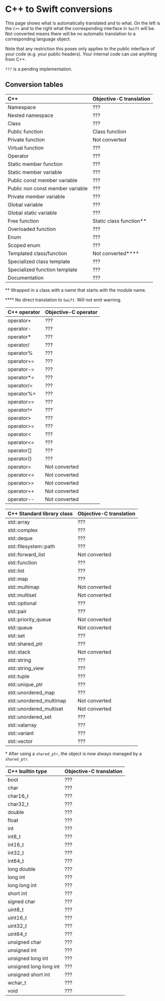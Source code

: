 # C++ to Swift conversions #

This page shows what is automatically translated and to what.
On the left is the `C++` and to the right what the corresponding interface in `Swift` will be.
Not converted means there will be no automatic translation to a corresponding language object.

Note that any restriction this poses only applies to the public interface of your code (e.g. your public headers).
Your internal code can use anything from C++.

`???` is a pending implementation.

## Conversion tables ##

| C++                                 | Objective-C translation                                 |
|:----------------------------------- |:------------------------------------------------------- |
| Namespace                           | ???                                                     |
| Nested namespace                    | ???                                                     |
| Class                               | ???                                                     |
| Public function                     | Class function                                          |
| Private function                    | Not converted                                           |
| Virtual function                    | ???                                                     |
| Operator                            | ???                                                     |
| Static member function              | ???                                                     |
| Static member variable              | ???                                                     |
| Public const member variable        | ???                                                     |
| Public non const member variable    | ???                                                     |
| Private member variable             | ???                                                     |
| Global variable                     | ???                                                     |
| Global static variable              | ???                                                     |
| Free function                       | Static class function**                                 |
| Overloaded function                 | ???                                                     |
| Enum                                | ???                                                     |
| Scoped enum                         | ???                                                     |
| Templated class/function            | Not converted****                                       |
| Specialized class template          | ???                                                     |
| Specialized function template       | ???                                                     |
| Documentation                       | ???                                                     |

\*\* Wrapped in a class with a name that starts with the module name.

\*\*\*\* No direct translation to `Swift`. Will not emit warning.

| C++ operator      | Objective-C operator  |
|:----------------- |:--------------------- |
| operator+         | ???                   |
| operator-         | ???                   |
| operator*         | ???                   |
| operator/         | ???                   |
| operator%         | ???                   |
| operator+=        | ???                   |
| operator-=        | ???                   |
| operator*=        | ???                   |
| operator/=        | ???                   |
| operator%=        | ???                   |
| operator==        | ???                   |
| operator!=        | ???                   |
| operator>         | ???                   |
| operator>=        | ???                   |
| operator<         | ???                   |
| operator<=        | ???                   |
| operator[]        | ???                   |
| operator()        | ???                   |
| operator=         | Not converted         |
| operator<<        | Not converted         |
| operator>>        | Not converted         |
| operator++        | Not converted         |
| operator--        | Not converted         |


| C++ Standard library class      | Objective-C translation                                                           |
|:------------------------------- |:--------------------------------------------------------------------------------- |
| std::array                      | ???                                                                               |
| std::complex                    | ???                                                                               |
| std::deque                      | ???                                                                               |
| std::filesystem::path           | ???                                                                               |
| std::forward\_list              | Not converted                                                                     |
| std::function                   | ???                                                                               |
| std::list                       | ???                                                                               |
| std::map                        | ???                                                                               |
| std::multimap                   | Not converted                                                                     |
| std::multiset                   | Not converted                                                                     |
| std::optional                   | ???                                                                               |
| std::pair                       | ???                                                                               |
| std::priority\_queue            | Not converted                                                                     |
| std::queue                      | Not converted                                                                     |
| std::set                        | ???                                                                               |
| std::shared\_ptr                | ???                                                                               |
| std::stack                      | Not converted                                                                     |
| std::string                     | ???                                                                               |
| std::string\_view               | ???                                                                               |
| std::tuple                      | ???                                                                               |
| std::unique\_ptr                | ???                                                                               |
| std::unordered\_map             | ???                                                                               |
| std::unordered\_multimap        | Not converted                                                                     |
| std::unordered\_multiset        | Not converted                                                                     |
| std::unordered\_set             | ???                                                                               |
| std::valarray                   | ???                                                                               |
| std::variant                    | ???                                                                               |
| std::vector                     | ???                                                                               |

\* After using a `shared_ptr`, the object is now always managed by a `shared_ptr`.

| C++ builtin type           | Objective-C translation  |
|:-------------------------- |:------------------------ |
| bool                       | ???                      |
| char                       | ???                      |
| char16\_t                  | ???                      |
| char32\_t                  | ???                      |
| double                     | ???                      |
| float                      | ???                      |
| int                        | ???                      |
| int8\_t                    | ???                      |
| int16\_t                   | ???                      |
| int32\_t                   | ???                      |
| int64\_t                   | ???                      |
| long double                | ???                      |
| long int                   | ???                      |
| long long int              | ???                      |
| short int                  | ???                      |
| signed char                | ???                      |
| uint8\_t                   | ???                      |
| uint16\_t                  | ???                      |
| uint32\_t                  | ???                      |
| uint64\_t                  | ???                      |
| unsigned char              | ???                      |
| unsigned int               | ???                      |
| unsigned long int          | ???                      |
| unsigned long long int     | ???                      |
| unsigned short int         | ???                      |
| wchar\_t                   | ???                      |
| void                       | ???                      |

